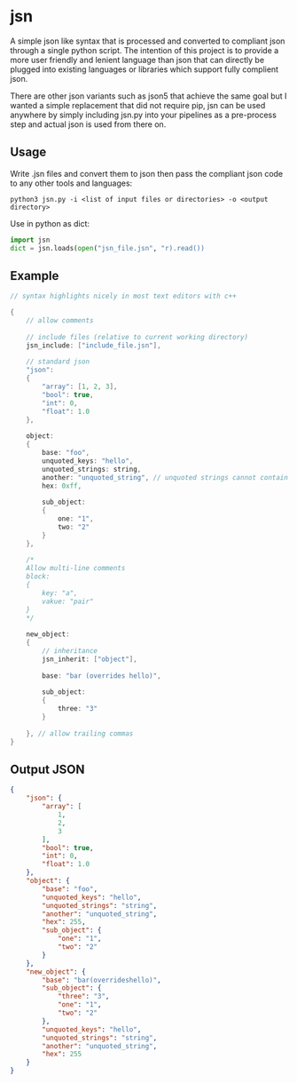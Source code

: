 # jsn

A simple json like syntax that is processed and converted to compliant json through a single python script. The intention of this project is to provide a more user friendly and lenient language than json that can directly be plugged into existing languages or libraries which support fully complient json.

There are other json variants such as json5 that achieve the same goal but I wanted a simple replacement that did not require pip, jsn can be used anywhere by simply including jsn.py into your pipelines as a pre-process step and actual json is used from there on.

## Usage

Write .jsn files and convert them to json then pass the compliant json code to any other tools and languages:

```
python3 jsn.py -i <list of input files or directories> -o <output directory>
```

Use in python as dict:

```python
import jsn
dict = jsn.loads(open("jsn_file.jsn", "r).read())
```

## Example

```c++
// syntax highlights nicely in most text editors with c++

{         
    // allow comments
    
    // include files (relative to current working directory)
    jsn_include: ["include_file.jsn"],
    
    // standard json
    "json":
    {
        "array": [1, 2, 3],
        "bool": true,
        "int": 0,
        "float": 1.0
    },
    
    object:
    {
        base: "foo",
        unquoted_keys: "hello",
        unquoted_strings: string,
        another: "unquoted_string", // unquoted strings cannot contain whitespace
        hex: 0xff,
        
        sub_object:
        {
            one: "1",
            two: "2"
        }
    },
    
    /*
    Allow multi-line comments
    block:
    {
        key: "a",
        vakue: "pair"
    }
    */
    
    new_object:
    {
        // inheritance
        jsn_inherit: ["object"],
        
        base: "bar (overrides hello)",
        
        sub_object:
        {
            three: "3"
        }
        
    }, // allow trailing commas
}

```

## Output JSON

```json
{
    "json": {
        "array": [
            1,
            2,
            3
        ],
        "bool": true,
        "int": 0,
        "float": 1.0
    },
    "object": {
        "base": "foo",
        "unquoted_keys": "hello",
        "unquoted_strings": "string",
        "another": "unquoted_string",
        "hex": 255,
        "sub_object": {
            "one": "1",
            "two": "2"
        }
    },
    "new_object": {
        "base": "bar(overrideshello)",
        "sub_object": {
            "three": "3",
            "one": "1",
            "two": "2"
        },
        "unquoted_keys": "hello",
        "unquoted_strings": "string",
        "another": "unquoted_string",
        "hex": 255
    }
}
```

